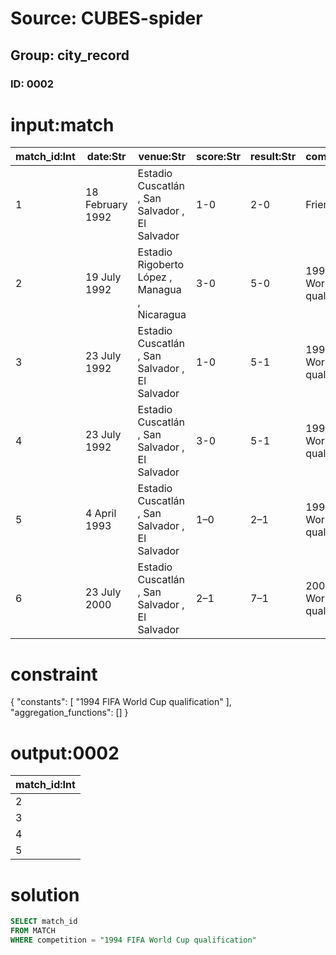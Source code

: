 # Source: CUBES-spider
## Group: city_record
### ID: 0002

# input:match

| match_id:Int | date:Str | venue:Str | score:Str | result:Str | competition:Str |
|---|---|---|---|---|---|
| 1 | 18 February 1992 | Estadio Cuscatlán , San Salvador , El Salvador | 1-0 | 2-0 | Friendly match |
| 2 | 19 July 1992 | Estadio Rigoberto López , Managua , Nicaragua | 3-0 | 5-0 | 1994 FIFA World Cup qualification |
| 3 | 23 July 1992 | Estadio Cuscatlán , San Salvador , El Salvador | 1-0 | 5-1 | 1994 FIFA World Cup qualification |
| 4 | 23 July 1992 | Estadio Cuscatlán , San Salvador , El Salvador | 3-0 | 5-1 | 1994 FIFA World Cup qualification |
| 5 | 4 April 1993 | Estadio Cuscatlán , San Salvador , El Salvador | 1–0 | 2–1 | 1994 FIFA World Cup qualification |
| 6 | 23 July 2000 | Estadio Cuscatlán , San Salvador , El Salvador | 2–1 | 7–1 | 2002 FIFA World Cup qualification |

# constraint

{
  "constants": [
    "1994 FIFA World Cup qualification"
  ],
  "aggregation_functions": []
}

# output:0002

| match_id:Int |
|---|
| 2 |
| 3 |
| 4 |
| 5 |

# solution

```sql
SELECT match_id
FROM MATCH
WHERE competition = "1994 FIFA World Cup qualification"
```
